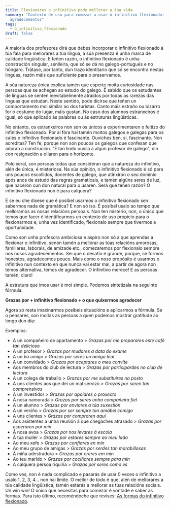 ```yaml
---
title: Flexionares o infinitivo pode mellorar a túa vida
summary: "Contexto de uso para comezar a usar o infinitivo flexionado: os
  agradecementos"
tags:
  - o_infinitivo_flexionado
draft: false
---
```

A maioría dos profesores dirá que debes incorporar o infinitivo flexionado á túa fala para mellorares a túa lingua, a súa presenza é unha marca de calidade lingüística. E teñen razón, o infinitivo flexionado é unha construción singular, senlleira, que só se dá no galego-portugués e no húngaro. Trátase, por tanto, dun trazo identitario que só se encontra nestas linguas, razón máis que suficiente para o preservamos.

A súa natureza única explica tamén que esperte moita curiosidade nas persoas que se achegan ao estudo do galego. É sabido que os estudantes de linguas se senten inevitabelmente atraídos por todas as rarezas das linguas que estudan. Neste sentido, pode dicirse que teñen un comportamento moi similar ao dos turistas. Canto máis estraño ou bizarro for o costume do lugar, máis gustan. No caso dos alumnos estranxeiros é igual, só que aplicado ás palabras ou ás estruturas lingüísticas.

No entanto, os estranxeiros non son os únicos a experimentaren o feitizo do infinitivo flexionado. Por aí fóra hai tamén moitos galegos e galegas para os cales o infinitivo flexionado é fascinante. Ouviches ben, si, fascinante. Non acreditas? Ten fe, porque non son poucos os galegos que confesan que adoran a construción. "É tan lindo ouvila a algún profesor de galego", din con resignación a ollaren para o horizonte.

Polo xeral, son persoas todas que consideran que a natureza do infinitivo, alén de única, é misteriosa. Na súa opinión, o infinitivo flexionado é só para uns poucos escollidos, docentes de galego, que atinxiron o seu dominio após anos de estudo das regras gramaticais, e tamén algúns seres de luz, que naceron cun don natural para o usaren. Será que teñen razón? O infinitivo flexionado non é para calquera?

E se eu che dixese que é posíbel usarmos o infinitivo flexionado sen sabermos nada de gramática? E non só iso. É posíbel usalo ao tempo que melloramos as nosas relacións persoais. Non ten misterio, non, o único que temos que facer é identificarmos un contexto de uso propicio para o flexionarmos e, unha vez identificado, flexionalo sempre que tivermos a oportunidade.

Como son unha profesora ambiciosa e aspiro non só a que aprendas a flexionar o infinitivo, senón tamén a mellorar as túas relacións amorosas, familiares, laborais, de amizade etc., comezaremos por flexionalo sempre nos nosos agradecementos. Sei que o desafío é grande, porque, se formos honestos, agradecemos pouco. Mais como o noso propósito é usarmos o infinitivo nun contexto en que nunca vai estar mal, a partir de agora non temos alternativa, temos de agradecer. O infinitivo merece! E as persoas tamén, claro!

A estrutura que imos usar é moi simple. Podemos sintetizala na seguinte fórmula:

**Grazas por + infinitivo flexionado + o que quixermos agradecer**

Agora só resta imaxinarmos posíbeis situacións e aplicarmos a fórmula. Se o pensares, son moitas as persoas a quen podemos mostrar gratitude ao longo dun día:

Exemplos:

* A un compañeiro de apartamento > *Grazas por me preparares este café tan delicioso*
* A un profesor > *Grazas por mudares a data do exame*
* A un bo amigo > *Grazas por seres un amigo leal*
* A un convidado > *Grazas por aceptares o meu convite*
* Aos membros do club de lectura > *Grazas por participardes no club de lectura*
* A un colega de traballo > *Grazas por me substituíres no posto*
* A uns clientes aos que dei un mal servizo > *Grazas por seren tan comprensivos*
* A un investidor > *Grazas por apoiares o proxecto*
* Á nosa namorada > *Grazas por seres unha compañeira fiel*
* A un alumno > *Grazas por enviares a túa suxestión*
* A un veciño > *Grazas por ser sempre tan amábel comigo*
* A uns clientes > *Grazas por compraren aquí*
* Aos asistentes a unha reunión á que chegaches atrasado > *Grazas por esperaren por min*
* Á nosa avoa > *Grazas por nos levares á escola*
* Á túa muller > *Grazas por estares sempre ao meu lado*
* Ao meu xefe > *Grazas por confiares en min*
* Ao meu grupo de amigas > *Grazas por serdes tan marabillosas*
* Á miña adestradora > *Grazas por creres em min*
* Ao teu marido > *Grazas por cociñares sempre para min*
* A calquera persoa riquiña > *Grazas por seres como es*

Como ves, non é nada complicado e pasarás de usar 0 veces o infinitivo a usalo 1, 2, 3, 4... non hai límite. O mellor de todo é que, alén de mellorares a túa calidade lingüística, tamén estarás a mellorar as túas relacións sociais. Un win win! O único que necesitas para comezar é vontade e saber as formas. Para isto último, recoméndoche que revises: [As formas do infinitivo flexionado](https://laurarubio.net/posts/as-formas-do-infinitivo-persoal/).